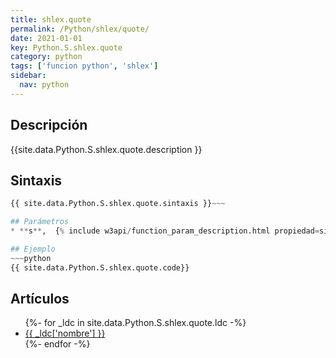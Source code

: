 ```yaml
---
title: shlex.quote
permalink: /Python/shlex/quote/
date: 2021-01-01
key: Python.S.shlex.quote
category: python
tags: ['funcion python', 'shlex']
sidebar: 
  nav: python
---
```


## Descripción
{{site.data.Python.S.shlex.quote.description }}

## Sintaxis
~~~python
{{ site.data.Python.S.shlex.quote.sintaxis }}~~~

## Parámetros
* **s**,  {% include w3api/function_param_description.html propiedad=site.data.Python.S.shlex.quote valor="s" %}

## Ejemplo
~~~python
{{ site.data.Python.S.shlex.quote.code}}
~~~

## Artículos
<ul>
{%- for _ldc in site.data.Python.S.shlex.quote.ldc -%}
   <li>
       <a href="{{_ldc['url'] }}">{{ _ldc['nombre'] }}</a>
   </li>
{%- endfor -%}
</ul>
